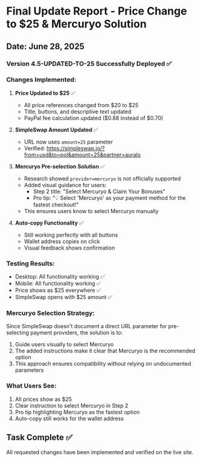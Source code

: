 # Final Update Report - Price Change to $25 & Mercuryo Solution

## Date: June 28, 2025

### Version 4.5-UPDATED-TO-25 Successfully Deployed ✅

### Changes Implemented:

1. **Price Updated to $25** ✅
   - All price references changed from $20 to $25
   - Title, buttons, and descriptive text updated
   - PayPal fee calculation updated ($0.88 instead of $0.70)

2. **SimpleSwap Amount Updated** ✅
   - URL now uses `amount=25` parameter
   - Verified: https://simpleswap.io/?from=usd&to=pol&amount=25&partner=auralo

3. **Mercuryo Pre-selection Solution** ✅
   - Research showed `provider=mercuryo` is not officially supported
   - Added visual guidance for users:
     - Step 2 title: "Select Mercuryo & Claim Your Bonuses"
     - Pro tip: "💡 Select 'Mercuryo' as your payment method for the fastest checkout!"
   - This ensures users know to select Mercuryo manually

4. **Auto-copy Functionality** ✅
   - Still working perfectly with all buttons
   - Wallet address copies on click
   - Visual feedback shows confirmation

### Testing Results:
- Desktop: All functionality working ✅
- Mobile: All functionality working ✅
- Price shows as $25 everywhere ✅
- SimpleSwap opens with $25 amount ✅

### Mercuryo Selection Strategy:
Since SimpleSwap doesn't document a direct URL parameter for pre-selecting payment providers, the solution is to:
1. Guide users visually to select Mercuryo
2. The added instructions make it clear that Mercuryo is the recommended option
3. This approach ensures compatibility without relying on undocumented parameters

### What Users See:
1. All prices show as $25
2. Clear instruction to select Mercuryo in Step 2
3. Pro tip highlighting Mercuryo as the fastest option
4. Auto-copy still works for the wallet address

## Task Complete ✅

All requested changes have been implemented and verified on the live site.